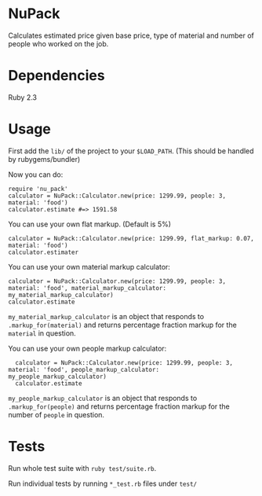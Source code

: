 # NuPack

Calculates estimated price given base price, type of material and number of people who worked on the job.

# Dependencies

Ruby 2.3

# Usage

First add the `lib/` of the project to your `$LOAD_PATH`. (This should be handled by rubygems/bundler)

Now you can do:

```
require 'nu_pack'
calculator = NuPack::Calculator.new(price: 1299.99, people: 3, material: 'food')
calculator.estimate #=> 1591.58
```

You can use your own flat markup. (Default is 5%)

```
calculator = NuPack::Calculator.new(price: 1299.99, flat_markup: 0.07, material: 'food')
calculator.estimater
```

You can use your own material markup calculator:

```
calculator = NuPack::Calculator.new(price: 1299.99, people: 3, material: 'food', material_markup_calculator: my_material_markup_calculator)
calculator.estimate
```

`my_material_markup_calculator` is an object that responds to `.markup_for(material)` and returns percentage fraction markup for the `material` in question.

You can use your own people markup calculator:

```
  calculator = NuPack::Calculator.new(price: 1299.99, people: 3, material: 'food', people_markup_calculator: my_people_markup_calculator)
  calculator.estimate
```

`my_people_markup_calculator` is an object that responds to `.markup_for(people)` and returns percentage fraction markup for the number of `people` in question.

# Tests

Run whole test suite with `ruby test/suite.rb`.

Run individual tests by running `*_test.rb` files under `test/`

